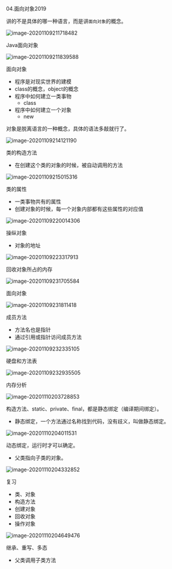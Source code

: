 04.面向对象2019

讲的不是具体的哪一种语言，而是讲`面向对象`的概念。



![image-20201109211718482](../image/image-20201109211718482.png)

Java面向对象

![image-20201109211839588](../image/image-20201109211839588.png)

面向对象

* 程序是对现实世界的建模
* class的概念，object的概念
* 程序中如何建立一类事物
  * class
* 程序中如何建立一个对象
  * new



对象是脱离语言的一种概念，具体的语法多敲就行了。



![image-20201109214121190](../image/image-20201109214121190.png)



类的构造方法

* 在创建这个类的对象的时候，被自动调用的方法

![image-20201109215015316](../image/image-20201109215015316.png)

类的属性

* 一类事物共有的属性
* 创建对象的时候，每一个对象内部都有这些属性的对应值

![image-20201109220014306](../image/image-20201109220014306.png)

操纵对象

* 对象的地址



![image-20201109223317913](../image/image-20201109223317913.png)



回收对象所占的内存



![image-20201109231705584](../image/image-20201109231705584.png)

面向对象

![image-20201109231811418](../image/image-20201109231811418.png)

成员方法

* 方法名也是指针
* 通过引用或指针访问成员方法



![image-20201109232335105](../image/image-20201109232335105.png)

硬盘和方法表



![image-20201109232935505](../image/image-20201109232935505.png)



内存分析



![image-20201110203728853](../image/image-20201110203728853.png)

构造方法、static、private、final，都是静态绑定（编译期间绑定）。

* 静态绑定，一个方法通过名称找到代码，没有歧义，叫做静态绑定。



![image-20201110204011531](../image/image-20201110204011531.png)

动态绑定，运行时才可以确定。

* 父类指向子类的对象。

![image-20201110204332852](../image/image-20201110204332852.png)

复习

* 类、对象
* 构造方法
* 创建对象
* 回收对象
* 操作对象



![image-20201110204649476](../image/image-20201110204649476.png)

继承、重写、多态

* 父类调用子类方法

